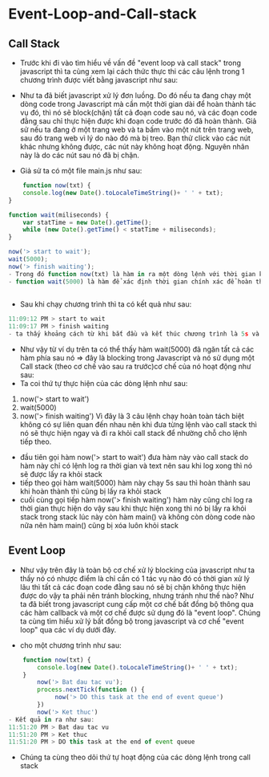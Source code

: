# Event-Loop-and-Call-stack
## Call Stack
* Trước khi đi vào tìm hiểu về vấn đề "event loop và call stack" trong javascript thì ta cùng xem lại cách thức thực thi các câu lệnh trong 1 chương trình được viết bằng javascript như sau:
- Như ta đã biết javascript xử lý đơn luồng. Do đó nếu ta đang chạy một dòng code trong Javascript mà cần một thời gian dài để hoàn thành tác vụ đó, thì nó sẽ block(chặn) tất cả đoạn code sau nó, và các đoạn code đằng sau chỉ thực hiện được khi đoạn code trước đó đã hoàn thành. Giả sử nếu ta đang ở một trang web và ta bấm vào một nút trên trang web, sau đó trang web vì lý do nào đó mà bị treo. Bạn thử click vào các nút khác nhưng không được, các nút này không hoạt động. Nguyên nhân này là do các nút sau nó đã bị chặn.
* Giả sử ta có một file main.js như sau:
```javascript
    function now(txt) {
    console.log(new Date().toLocaleTimeString()+ ' ' + txt);
}

function wait(miliseconds) {
    var statTime = new Date().getTime();
    while (new Date().getTime() < statTime + miliseconds);
}

now('> start to wait');
wait(5000);
now('> finish waiting');
- Trong đó function now(txt) là hàm in ra một dòng lệnh với thời gian khi bắt đầu thực thi và kết thúc. 
- function wait(5000) là hàm để xác định thời gian chính xác để hoàn thành tác vụ
    
```
* Sau khi chạy chương trình thì ta có kết quả như sau:
```javascript
11:09:12 PM > start to wait
11:09:17 PM > finish waiting
- ta thấy khoảng cách từ khi bắt đầu và kết thúc chương trình là 5s và 5s này chính là thời gian hàm wait(5000) hoàn thành.
```
* Như vậy từ ví dụ trên ta có thể thấy hàm wait(5000) đã ngăn tất cả các hàm phía sau nó => đây là blocking trong Javascript và nó sử dụng một Call stack (theo cơ chế vào sau ra trước)cơ chế của nó hoạt động như sau:
* Ta coi thứ tự thực hiện của các dòng lệnh như sau:
1. now('> start to wait')
2. wait(5000)
3. now('> finish waiting')
Vì đây là 3 câu lệnh chạy hoàn toàn tách biệt không có sự liên quan đến nhau nên khi đưa từng lệnh vào call stack thì nó sẽ thực hiện ngay và đi ra khỏi call stack để nhường chỗ cho lệnh tiếp theo.
- đầu tiên gọi hàm now('> start to wait') đưa hàm này vào call stack do hàm này chỉ có lệnh log ra thời gian và text nên sau khi log xong thì nó sẽ được lấy ra khỏi stack
- tiếp theo gọi hàm wait(5000) hàm này chạy 5s sau thì hoàn thành sau khi hoàn thành thì cũng bị lấy ra khỏi stack
- cuối cùng gọi tiếp hàm now('> finish waiting') hàm này cũng chỉ log ra thời gian thực hiện do vậy sau khi thực hiện xong thì nó bị lấy ra khỏi stack trong stack lúc này còn hàm main() và không còn dòng code nào nữa nên hàm main() cũng bị xóa luôn khỏi stack
## Event Loop
* Như vậy trên đây là toàn bộ cơ chế xử lý blocking của javascript như ta thấy nó có nhược điểm là chỉ cần có 1 tác vụ nào đó có thời gian xử lý lâu thì tất cả các đoạn code đằng sau nó sẽ bị chặn không thực hiện được do vậy ta phải nên tránh blocking, nhưng tránh như thế nào? Như ta đã biết trong javascript cung cấp một cơ chế bất đồng bộ thông qua các hàm callback và một cơ chế được sử dụng đó là "event loop". Chúng ta cùng tìm hiểu xử lý bất đồng bộ trong javascript và cơ chế "event loop" qua các ví dụ dưới đây.
- cho một chương trình như sau:
```javascript
    function now(txt) {
        console.log(new Date().toLocaleTimeString()+ ' ' + txt);
    }
        now('> Bat dau tac vu');
        process.nextTick(function () {
             now('> DO this task at the end of event queue')
        })
        now('> Ket thuc')
- Kết quả in ra như sau:
11:51:20 PM > Bat dau tac vu
11:51:20 PM > Ket thuc
11:51:20 PM > DO this task at the end of event queue

```
- Chúng ta cùng theo dõi thứ tự hoạt động của các dòng lệnh trong call stack





